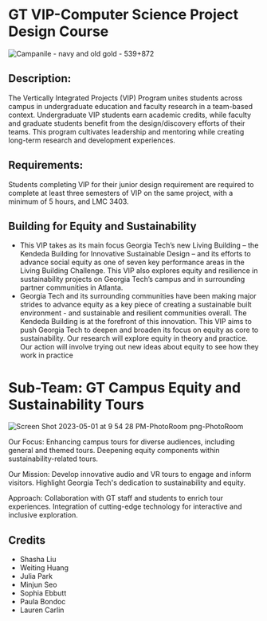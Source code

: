 # GT VIP-Computer Science Project Design Course 
![Campanile - navy and old gold - 539+872](https://github.com/tle9/GT-VIP/assets/148303927/191a9639-2e6b-4036-9e3c-9595ba4bc25a)

## Description: 
The Vertically Integrated Projects (VIP) Program unites students across campus in undergraduate education and faculty research in a team-based context. Undergraduate VIP students earn academic credits, while faculty and graduate students benefit from the design/discovery efforts of their teams. This program cultivates leadership and mentoring while creating long-term research and development experiences.
## Requirements:
Students completing VIP for their junior design requirement are required to complete at least three semesters of VIP on the same project, with a minimum of 5 hours, and LMC 3403.
## Building for Equity and Sustainability
- This VIP takes as its main focus Georgia Tech’s new Living Building – the Kendeda Building for Innovative Sustainable Design – and its efforts to advance social equity as one of seven key performance areas in the Living Building Challenge. This VIP also explores equity and resilience in sustainability projects on Georgia Tech’s campus and in surrounding partner communities in Atlanta.
- Georgia Tech and its surrounding communities have been making major strides to advance equity as a key piece of creating a sustainable built environment - and sustainable and resilient communities overall. The Kendeda Building is at the forefront of this innovation. This VIP aims to push Georgia Tech to deepen and broaden its focus on equity as core to sustainability. Our research will explore equity in theory and practice. Our action will involve trying out new ideas about equity to see how they work in practice
# Sub-Team: GT Campus Equity and Sustainability Tours
![Screen Shot 2023-05-01 at 9 54 28 PM-PhotoRoom png-PhotoRoom](https://github.com/tle9/GT-VIP/assets/148303927/f4dde4f2-2066-4603-ab98-82f7f95a4e68)

Our Focus:
Enhancing campus tours for diverse audiences, including general and themed tours.
Deepening equity components within sustainability-related tours.

Our Mission:
Develop innovative audio and VR tours to engage and inform visitors.
Highlight Georgia Tech's dedication to sustainability and equity.

Approach:
Collaboration with GT staff and students to enrich tour experiences.
Integration of cutting-edge technology for interactive and inclusive exploration.
## Credits
- Shasha Liu
- Weiting Huang
- Julia Park
- Minjun Seo
- Sophia Ebbutt
- Paula Bondoc
- Lauren Carlin
